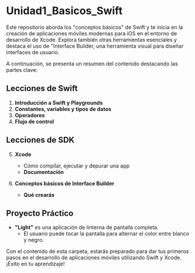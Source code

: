 # Unidad1_Basicos_Swift

Este repositorio aborda los "conceptos básicos" de Swift y te inicia en la creación de aplicaciones móviles modernas para iOS 
en el entorno de desarrollo de Xcode. Explora también otras herramientas esenciales y destaca el uso de "Interface Builder, 
una herramienta visual para diseñar interfaces de usuario.

A continuación, se presenta un resumen del contenido destacando las partes clave:

## Lecciones de Swift
1. **Introducción a Swift y Playgrounds**
2. **Constantes, variables y tipos de datos**
3. **Operadores**
4. **Flujo de control**

## Lecciones de SDK
5. **Xcode**
   - Cómo compilar, ejecutar y depurar una app
   - **Documentación**

6. **Conceptos básicos de Interface Builder**
   - **Qué crearás**

## Proyecto Práctico
- **"Light"** es una aplicación de linterna de pantalla completa.
  - El usuario puede tocar la pantalla para alternar el color entre blanco y negro.

Con el contenido de esta carpeta, estarás preparado para dar tus primeros pasos en el desarrollo de aplicaciones 
móviles utilizando Swift y Xcode. ¡Éxito en tu aprendizaje!
